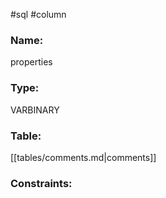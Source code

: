 #sql #column 

### Name:
properties
### Type:
VARBINARY
### Table:
 [[tables/comments.md|comments]]

### Constraints:
